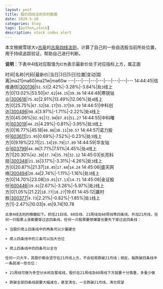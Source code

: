 ```yaml
---
layout: post
title: 股价四线法则实时数据
date: 2020-5-10
categories: blog
tags: [python,stock]
description: stock index alert
---
```



本文根据雪球大v[古泉](https://xueqiu.com/u/7148646888)的[古泉四线法则](https://xueqiu.com/7148646888/130498192)，计算了自己的一些自选股当前所处位置，用于持续追踪验证，帮助自己进行判断。

**说明**：下表中4线对应取值为`红色`表示最新价处于对应指标上方，属正面

时间|名称|代码|最新价|当日|3日|5日|位置|变动|距离|ma21|ma60|ma21w|ma60w
---|---|---|---|---|---|---|---|---
14:44:45|信维通信|[300136](https://xueqiu.com/S/SZ300136)|`51.53`|2.42%|-3.28%|-3.84%|处`3`线上方|0|13.02%|53.50|`47.62`|`44.15`|`39.36`
14:44:48|寒锐钴业|[300618](https://xueqiu.com/S/SZ300618)|`75.02`|2.91%|13.49%|12.06%|处`4`线上方|0|25.75%|`67.52`|`58.17`|`55.37`|`59.39`
14:44:51|中科创达|[300496](https://xueqiu.com/S/SZ300496)|`98.8`|3.97%|-1.71%|-2.22%|处`4`线上方|0|45.06%|`92.91`|`72.94`|`67.81`|`51.27`
14:44:55|中科曙光|[603019](https://xueqiu.com/S/SH603019)|`44.25`|4.29%|-0.81%|-3.95%|处`3`线上方|0|16.77%|45.18|`40.86`|`38.11`|`30.57`
14:44:57|诺力股份|[603611](https://xueqiu.com/S/SH603611)|`21.95`|0.69%|-7.52%|-0.23%|处`3`线上方|0|9.19%|22.11|`21.14`|`19.79`|`17.89`
14:44:59|华友钴业|[603799](https://xueqiu.com/S/SH603799)|`44.06`|1.71%|7.51%|4.45%|处`4`线上方|1|20.30%|`42.30`|`37.74`|`35.79`|`32.12`
14:45:03|长亮科技|[300348](https://xueqiu.com/S/SZ300348)|`21.16`|3.17%|-3.31%|-4.26%|处`3`线上方|0|20.87%|21.37|`18.45`|`17.44`|`14.24`
14:45:06|盛天网络|[300494](https://xueqiu.com/S/SZ300494)|`20.64`|2.74%|-1.11%|-1.16%|处`3`线上方|0|14.70%|23.08|`19.01`|`17.13`|`14.71`
14:45:08|金证股份|[600446](https://xueqiu.com/S/SH600446)|`19.61`|2.67%|-3.26%|-5.97%|处`2`线上方|0|1.05%|21.22|`18.77`|`18.27`|19.61
14:45:12|赢时胜|[300377](https://xueqiu.com/S/SZ300377)|`9.73`|2.21%|-0.82%|-1.85%|处`1`线上方|1|-2.47%|10.03|`9.45`|9.74|10.78

```
古泉4线法则的精髓如下。抓住21日线、60日线、21周线及60周线等四条线，外加21月线，任何一只股票上涨都要穿过这四条线，任何一只股票要想爆雷也要先下穿过这四条线：

+ 当股价爬上四条线中的两条可以少量建仓

+ 爬上四条线中的三条可以加大仓位

+ 爬上四条线中的四条可以全仓

任何一只大牛，其股价都会坚守在21月线上方，不会轻易跌破21月线；相反，每跌破四条线中一条就减一些仓位：

+ 21周线可做为多空分水岭及警戒线，股价在21周线及60周线下方就要十分慎重，多看少做

+ 跌破全部四条线就要大幅减仓，甚至清仓，一旦跌破21月线，清仓观望
```
